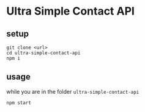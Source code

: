 # Ultra Simple Contact API

## setup
```
git clone <url>
cd ultra-simple-contact-api
npm i
```

## usage
while you are in the folder `ultra-simple-contact-api`
```
npm start
```


